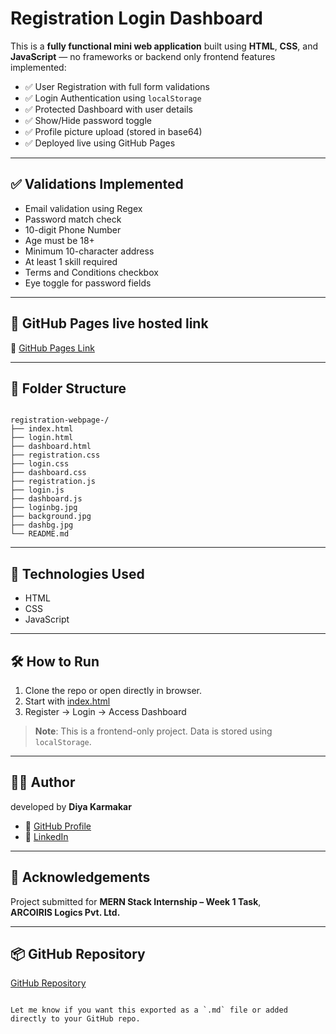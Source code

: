 # Registration Login Dashboard 

This is a **fully functional mini web application** built using **HTML**, **CSS**, and **JavaScript** — no frameworks or backend only frontend
features implemented:

- ✅ User Registration with full form validations  
- ✅ Login Authentication using `localStorage`  
- ✅ Protected Dashboard with user details  
- ✅ Show/Hide password toggle  
- ✅ Profile picture upload (stored in base64)  
- ✅ Deployed live using GitHub Pages  

---

## ✅ Validations Implemented

- Email validation using Regex  
- Password match check  
- 10-digit Phone Number  
- Age must be 18+  
- Minimum 10-character address  
- At least 1 skill required  
- Terms and Conditions checkbox  
- Eye toggle for password fields  

---

## 🚀 GitHub Pages live hosted link

🔗 [GitHub Pages Link](https://diya94.github.io/registration-webpage-/)

---

## 📘 Folder Structure

```

registration-webpage-/
├── index.html
├── login.html
├── dashboard.html
├── registration.css
├── login.css
├── dashboard.css
├── registration.js
├── login.js
├── dashboard.js
├── loginbg.jpg
├── background.jpg
├── dashbg.jpg
└── README.md

```

---

## 🔧 Technologies Used

- HTML  
- CSS  
- JavaScript

---

## 🛠️ How to Run

1. Clone the repo or open directly in browser.  
2. Start with [index.html](https://diya94.github.io/registration-webpage-/)  
3. Register → Login → Access Dashboard  

> **Note**: This is a frontend-only project. Data is stored using `localStorage`.

---

## 👩‍💻 Author
developed by **Diya Karmakar**
- 💼 [GitHub Profile](https://github.com/diya94)  
- 🔗 [LinkedIn](https://www.linkedin.com/in/diya-karmakar45/)

---

## 🙌 Acknowledgements

Project submitted for **MERN Stack Internship – Week 1 Task**,  
**ARCOIRIS Logics Pvt. Ltd.**

---

## 📦 GitHub Repository

[GitHub Repository](https://github.com/diya94/registration-webpage-.git)
```

Let me know if you want this exported as a `.md` file or added directly to your GitHub repo.

